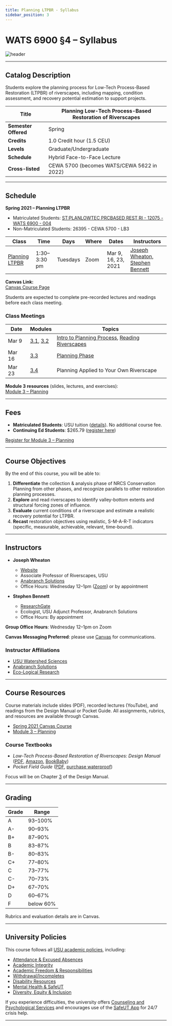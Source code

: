 ```yaml
---
title: Planning LTPBR - Syllabus
sidebar_position: 3
---
```


# WATS 6900 §4 – Syllabus

![header](/img/courses/WATS-5622_header_C.png)

---

## Catalog Description

Students explore the planning process for Low-Tech Process-Based Restoration (LTPBR) of riverscapes, including mapping, condition assessment, and recovery potential estimation to support projects.

| **Title** | Planning Low-Tech Process-Based Restoration of Riverscapes |
| --------- | ---------------------------------------------------------- |
| **Semester Offered** | Spring |
| **Credits** | 1.0 Credit hour (1.5 CEU) |
| **Levels** | Graduate/Undergraduate |
| **Schedule** | Hybrid Face-to-Face Lecture |
| **Cross-listed** | CEWA 5700 (becomes WATS/CEWA 5622 in 2022) |


---

## Schedule

**Spring 2021 – Planning LTPBR**

- Matriculated Students: [ST:PLANLOWTEC PRCBASED REST RI - 12075 - WATS 6900 - 004](https://ssb.banner.usu.edu/zprod/bwckschd.p_disp_detail_sched?term_in=202120&crn_in=12075)
- Non-Matriculated Students: 26395 - CEWA 5700 - LB3

| Class | Time | Days | Where | Dates | Instructors |
| ----- | ---- | ---- | ----- | ----- | ----------- |
| [Planning LTPBR](/workshops/2021/USU/WATS-5622/) | 1:30–3:30 pm | Tuesdays | Zoom | Mar 9, 16, 23, 2021 | [Joseph Wheaton, Stephen Bennett](/workshops/2020/SGI/#instruction-team) |

**Canvas Link:**  
[Canvas Course Page](https://usu.instructure.com/courses/618192)

Students are expected to complete pre-recorded lectures and readings before each class meeting.

### Class Meetings

| Date | Modules | Topics |
| ---- | ------- | ------ |
| Mar 9 | [3.1](https://usu.instructure.com/courses/618192/modules/732290), [3.2](https://usu.instructure.com/courses/618192/modules/732291) | [Intro to Planning Process](http://lowtechpbr.restoration.usu.edu/workshops/2020/SGI/Modules/module3#b-overview-of-planning--nrcs-conservation-planning-process), [Reading Riverscapes](http://lowtechpbr.restoration.usu.edu/workshops/2020/SGI/Modules/module3#c-valley-bottom-mapping--virtual-field-trip) |
| Mar 16 | [3.3](https://usu.instructure.com/courses/618192/modules/732292) | [Planning Phase](http://lowtechpbr.restoration.usu.edu/workshops/2020/SGI/Modules/module3#e-risk-assessment-condition-assessment--recovery-potential) |
| Mar 23 | [3.4](https://usu.instructure.com/courses/618192/modules/732293) | Planning Applied to Your Own Riverscape |

**Module 3 resources** (slides, lectures, and exercises):  
[Module 3 – Planning](/workshops/2020/SGI/Modules/module3)

---

## Fees

- **Matriculated Students**: USU tuition ([details](https://www.usu.edu/registrar/registration/payment/)). No additional course fee.  
- **Continuing Ed Students**: $265.79 ([register here](https://www.usu.edu/ais/ceu/register/?term=202120&crns=26395,26397,26398))

[Register for Module 3 – Planning](https://www.usu.edu/ais/ceu/register/?term=202120&crns=26395,26397,26398)

---

## Course Objectives

By the end of this course, you will be able to:

1. **Differentiate** the collection & analysis phase of NRCS Conservation Planning from other phases, and recognize parallels to other restoration planning processes.  
2. **Explore** and read riverscapes to identify valley-bottom extents and structural forcing zones of influence.  
3. **Evaluate** current conditions of a riverscape and estimate a realistic recovery potential for LTPBR.  
4. **Recast** restoration objectives using realistic, S-M-A-R-T indicators (specific, measurable, achievable, relevant, time-bound).

---

## Instructors

- **Joseph Wheaton**  
  - [Website](http://joewheaton.org)  
  - Associate Professor of Riverscapes, USU  
  - [Anabranch Solutions](https://www.anabranchsolutions.com/joe-wheaton.html)  
  - Office Hours: Wednesday 12–1pm ([Zoom](https://usu-edu.zoom.us/my/h20joe?pwd=eFNjSllqT3VDNTRoLzZ3Sk9IM1F6UT09)) or by appointment

- **Stephen Bennett**  
  - [ResearchGate](https://www.researchgate.net/profile/Stephen_Bennett8)  
  - Ecologist, USU Adjunct Professor, Anabranch Solutions  
  - Office Hours: By appointment

**Group Office Hours**: Wednesday 12–1pm on Zoom

**Canvas Messaging Preferred**: please use [Canvas](https://usu.instructure.com/courses/618192) for communications.

### Instructor Affiliations

- [USU Watershed Sciences](https://qcnr.usu.edu/wats/index)  
- [Anabranch Solutions](http://www.anabranchsolutions.com)  
- [Eco-Logical Research](https://www.eco-logical-research.com/)

---

## Course Resources

Course materials include slides (PDF), recorded lectures (YouTube), and readings from the Design Manual or Pocket Guide. All assignments, rubrics, and resources are available through Canvas.

- [Spring 2021 Canvas Course](https://usu.instructure.com/courses/618192)  
- [Module 3 – Planning](/workshops/2020/SGI/Modules/module3)

### Course Textbooks

- *Low-Tech Process-Based Restoration of Riverscapes: Design Manual* ([PDF](/manual), [Amazon](https://www.amazon.com/Low-Tech-Process-Based-Restoration-Riverscapes-Design/dp/1543972993/), [BookBaby](https://store.bookbaby.com/bookshop/book/index.aspx?bookURL=Low-Tech-Process-Based-Restoration-of-Riverscapes))  
- *Pocket Field Guide* ([PDF](/resources/pocket), [purchase waterproof](http://www.anabranchsolutions.com/store/p7/pocketguide.html))

Focus will be on Chapter [3](/manual/chap03) of the Design Manual.

---

## Grading

| Grade | Range |
| ----- | ----- |
| A     | 93–100% |
| A-    | 90–93% |
| B+    | 87–90% |
| B     | 83–87% |
| B-    | 80–83% |
| C+    | 77–80% |
| C     | 73–77% |
| C-    | 70–73% |
| D+    | 67–70% |
| D     | 60–67% |
| F     | below 60% |

Rubrics and evaluation details are in Canvas.

---

## University Policies

This course follows all [USU academic policies](http://www.usu.edu/provost/faculty-life/syllabus.cfm), including:

- [Attendance & Excused Absences](https://catalog.usu.edu/content.php?catoid=12&navoid=3160)  
- [Academic Integrity](https://studentconduct.usu.edu/studentcode/article6)  
- [Academic Freedom & Responsibilities](http://www.usu.edu/hr/files/uploads/Policies/403.pdf)  
- [Withdrawal/Incompletes](https://catalog.usu.edu/content.php?catoid=4&navoid=546)  
- [Disability Resources](http://www.usu.edu/drc/)  
- [Mental Health & SafeUT](https://counseling.usu.edu/)  
- [Diversity, Equity & Inclusion](https://www.usu.edu/provost/diversity/)

If you experience difficulties, the university offers [Counseling and Psychological Services](https://counseling.usu.edu/) and encourages use of the [SafeUT App](https://healthcare.utah.edu/uni/programs/safe-ut-smartphone-app) for 24/7 crisis help.

---
